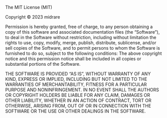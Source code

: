 The MIT License (MIT)

Copyright © 2023 midrare

Permission is hereby granted, free of charge, to any
person obtaining a copy of this software and associated
documentation files (the “Software”), to deal in the Software without
restriction, including without limitation the rights to use, copy,
modify, merge, publish, distribute, sublicense, and/or sell copies
of the Software, and to permit persons to whom the Software
is furnished to do so, subject to the following conditions: 
The above copyright notice and this permission notice shall be
included in all copies or substantial portions of the Software. 

THE SOFTWARE IS PROVIDED “AS IS”, WITHOUT WARRANTY OF ANY
KIND, EXPRESS OR IMPLIED, INCLUDING BUT NOT LIMITED TO THE
WARRANTIES OF MERCHANTABILITY, FITNESS FOR A PARTICULAR PURPOSE AND
NONINFRINGEMENT. IN NO EVENT SHALL THE AUTHORS OR COPYRIGHT HOLDERS BE
LIABLE FOR ANY CLAIM, DAMAGES OR OTHER LIABILITY, WHETHER IN AN
ACTION OF CONTRACT, TORT OR OTHERWISE, ARISING FROM, OUT OF OR IN
CONNECTION WITH THE SOFTWARE OR THE USE OR OTHER DEALINGS IN THE
SOFTWARE. 
